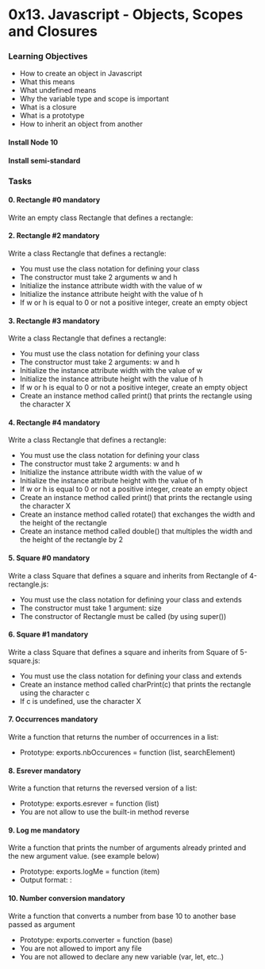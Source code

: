# 0x13. Javascript - Objects, Scopes and Closures

### Learning Objectives
- How to create an object in Javascript
- What this means
- What undefined means
- Why the variable type and scope is important
- What is a closure
- What is a prototype
- How to inherit an object from another

#### Install Node 10
#### Install semi-standard

### Tasks

#### 0. Rectangle #0 mandatory
Write an empty class Rectangle that defines a rectangle:

#### 2. Rectangle #2 mandatory
Write a class Rectangle that defines a rectangle:

- You must use the class notation for defining your class
- The constructor must take 2 arguments w and h
- Initialize the instance attribute width with the value of w
- Initialize the instance attribute height with the value of h
- If w or h is equal to 0 or not a positive integer, create an empty object

#### 3. Rectangle #3 mandatory
Write a class Rectangle that defines a rectangle:

- You must use the class notation for defining your class
- The constructor must take 2 arguments: w and h
- Initialize the instance attribute width with the value of w
- Initialize the instance attribute height with the value of h
- If w or h is equal to 0 or not a positive integer, create an empty object
- Create an instance method called print() that prints the rectangle using the character X

#### 4. Rectangle #4 mandatory
Write a class Rectangle that defines a rectangle:

- You must use the class notation for defining your class
- The constructor must take 2 arguments: w and h
- Initialize the instance attribute width with the value of w
- Initialize the instance attribute height with the value of h
- If w or h is equal to 0 or not a positive integer, create an empty object
- Create an instance method called print() that prints the rectangle using the character X
- Create an instance method called rotate() that exchanges the width and the height of the rectangle
- Create an instance method called double() that multiples the width and the height of the rectangle by 2

#### 5. Square #0 mandatory
Write a class Square that defines a square and inherits from Rectangle of 4-rectangle.js:

- You must use the class notation for defining your class and extends
- The constructor must take 1 argument: size
- The constructor of Rectangle must be called (by using super())

#### 6. Square #1 mandatory
Write a class Square that defines a square and inherits from Square of 5-square.js:

- You must use the class notation for defining your class and extends
- Create an instance method called charPrint(c) that prints the rectangle using the character c
- If c is undefined, use the character X

#### 7. Occurrences mandatory
Write a function that returns the number of occurrences in a list:

- Prototype: exports.nbOccurences = function (list, searchElement)

#### 8. Esrever mandatory
Write a function that returns the reversed version of a list:

- Prototype: exports.esrever = function (list)
- You are not allow to use the built-in method reverse

#### 9. Log me mandatory
Write a function that prints the number of arguments already printed and the new argument value. (see example below)

- Prototype: exports.logMe = function (item)
- Output format: <number arguments already printed>: <current argument value>

#### 10. Number conversion mandatory
Write a function that converts a number from base 10 to another base passed as argument

- Prototype: exports.converter = function (base)
- You are not allowed to import any file
- You are not allowed to declare any new variable (var, let, etc..)
